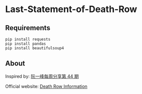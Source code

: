 # Last-Statement-of-Death-Row

## Requirements

```shell
pip install requests
pip install pandas
pip install beautifulsoup4
```

## About

Inspired by: [阮一峰每周分享第 44 期](http://www.ruanyifeng.com/blog/2019/02/weekly-issue-44.html)

Official website: [Death Row Information](https://www.tdcj.texas.gov/death_row/dr_executed_offenders.html)

